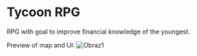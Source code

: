# Tycoon RPG
RPG with goal to improve financial knowledge of the youngest.

Preview of map and UI:
![Obraz1](https://user-images.githubusercontent.com/100853614/217863734-18151ca6-45a8-4fa2-875b-768ee427a767.png)
